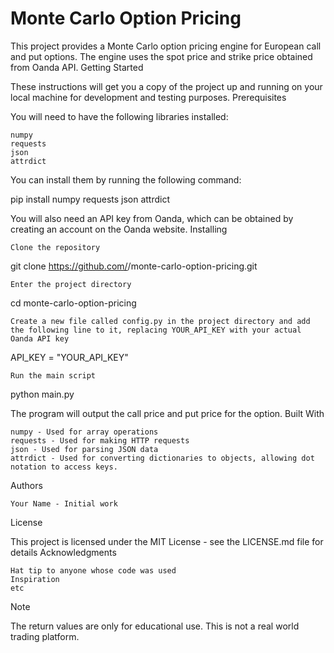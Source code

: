 # Monte Carlo Option Pricing

This project provides a Monte Carlo option pricing engine for European call and put options. The engine uses the spot price and strike price obtained from Oanda API.
Getting Started

These instructions will get you a copy of the project up and running on your local machine for development and testing purposes.
Prerequisites

You will need to have the following libraries installed:

    numpy
    requests
    json
    attrdict

You can install them by running the following command:

pip install numpy requests json attrdict

You will also need an API key from Oanda, which can be obtained by creating an account on the Oanda website.
Installing

    Clone the repository

git clone https://github.com/<username>/monte-carlo-option-pricing.git

    Enter the project directory

cd monte-carlo-option-pricing

    Create a new file called config.py in the project directory and add the following line to it, replacing YOUR_API_KEY with your actual Oanda API key

API_KEY = "YOUR_API_KEY"

    Run the main script

python main.py

The program will output the call price and put price for the option.
Built With

    numpy - Used for array operations
    requests - Used for making HTTP requests
    json - Used for parsing JSON data
    attrdict - Used for converting dictionaries to objects, allowing dot notation to access keys.

Authors

    Your Name - Initial work

License

This project is licensed under the MIT License - see the LICENSE.md file for details
Acknowledgments

    Hat tip to anyone whose code was used
    Inspiration
    etc

Note

The return values are only for educational use. This is not a real world trading platform.

